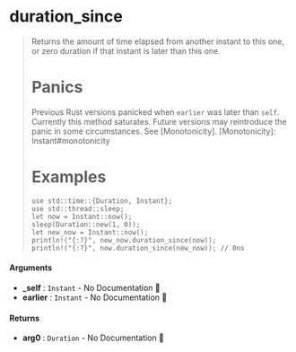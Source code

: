 # duration\_since

>  Returns the amount of time elapsed from another instant to this one,
>  or zero duration if that instant is later than this one.
>  # Panics
>  Previous Rust versions panicked when `earlier` was later than `self`. Currently this
>  method saturates. Future versions may reintroduce the panic in some circumstances.
>  See [Monotonicity].
>  [Monotonicity]: Instant#monotonicity
>  # Examples
>  ```no_run
>  use std::time::{Duration, Instant};
>  use std::thread::sleep;
>  let now = Instant::now();
>  sleep(Duration::new(1, 0));
>  let new_now = Instant::now();
>  println!("{:?}", new_now.duration_since(now));
>  println!("{:?}", now.duration_since(new_now)); // 0ns
>  ```

#### Arguments

- **\_self** : `Instant` \- No Documentation 🚧
- **earlier** : `Instant` \- No Documentation 🚧

#### Returns

- **arg0** : `Duration` \- No Documentation 🚧